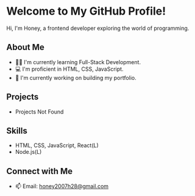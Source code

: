 # Welcome to My GitHub Profile!

Hi, I'm Honey, a frontend developer exploring the world of programming.

## About Me

- 👨‍💻 I'm currently learning Full-Stack Development.
- 💻 I'm proficient in HTML, CSS, JavaScript.
- 🌱 I'm currently working on building my portfolio.

## Projects

- Projects Not Found

## Skills

- HTML, CSS, JavaScript, React(L)
- Node.js(L)

## Connect with Me
- 📫 Email: honey2007h28@gmail.com
